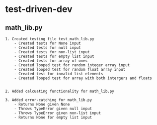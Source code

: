 # test-driven-dev
## math_lib.py

    1. Created testing file test_math_lib.py
        - Created tests for None input
        - Created tests for null input
        - Created tests for non-list input
        - Created tests for empty list input
        - Created tests for array of ones
        - Created looped test for random integer array input
        - Created looped test for random float array input
        - Created test for invalid list elements
        - Created looped test for array with both intergers and floats


    2. Added calcuating functionality for math_lib.py
    
    3. Added error-catching for math_lib.py
        - Returns None given None
        - Throws TypeError given null input
        - Throws TypeError given non-list input
        - Returns None for empty list input

